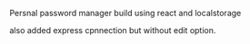 Persnal password manager build using react and localstorage 

also added express cpnnection but without edit option.
